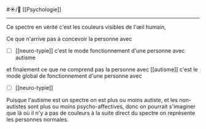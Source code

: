 #☀️/🌱 [[Psychologie]]

---
Ce spectre en vérité c'est les couleurs visibles de l'œil humain, 

Ce que n'arrive pas à concevoir la personne avec 
- [ ] [[neuro-typie]]
c'est le mode fonctionnement d'une personne avec autisme

et finalement ce que ne comprend pas la personne avec [[autisme]] c'est le mode global de fonctionnement d'une personne avec
- [ ] [[neuro-typie]] 

Puisque l'autisme est un spectre on est plus ou moins autiste, et les non-autistes sont plus ou moins psycho-affectives,
donc on pourrait s'imaginer que là où il n'y a pas de couleurs à la suite direct du spectre on représente les personnes normales. 